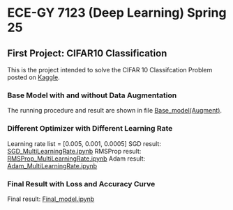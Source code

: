 # ECE-GY 7123 (Deep Learning) Spring 25
## First Project: CIFAR10 Classification

This is the project intended to solve the CIFAR 10 Classifcation Problem posted on [Kaggle](https://www.kaggle.com/competitions/deep-learning-spring-2025-project-1/overview).

### Base Model with and without Data Augmentation
The running procedure and result are shown in file [Base_model(Augment)](./Base_model(Augment).ipynb).

### Different Optimizer with Different Learning Rate
Learning rate list = \[0.005, 0.001, 0.0005\]
SGD result: [SGD_MultiLearningRate.ipynb](SGD_MultiLearningRate.ipynb)
RMSProp result: [RMSProp_MultiLearningRate.ipynb](RMSProp_MultiLearningRate.ipynb)
Adam result: [Adam_MultiLearningRate.ipynb](Adam_MultiLearningRate.ipynb)

### Final Result with Loss and Accuracy Curve
Final result: [Final_model.ipynb](Final_model.ipynb)

